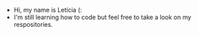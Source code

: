 - Hi, my name is Letícia (:
- I'm still learning how to code but feel free to take a look on my respositories.

<!---
leticiagarz/leticiagarz is a ✨ special ✨ repository because its `README.md` (this file) appears on your GitHub profile.
You can click the Preview link to take a look at your changes.
--->
